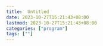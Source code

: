 ```yaml
---
title:  Untitled
date: 2023-10-27T15:21:43+08:00
lastmod: 2023-10-27T15:21:43+08:00
categories: ["program"]
tags: [""]
---
```

